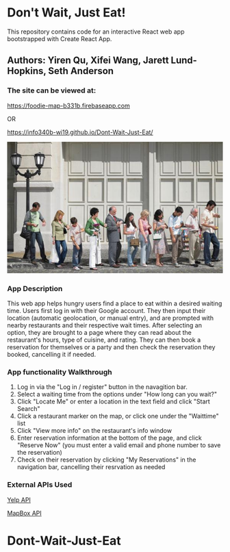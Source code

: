 # Don't Wait, Just Eat!

This repository contains code for an interactive React web app bootstrapped with Create React App. 

## Authors: Yiren Qu, Xifei Wang, Jarett Lund-Hopkins, Seth Anderson

### The site can be viewed at:
<https://foodie-map-b331b.firebaseapp.com> 

OR

<https://info340b-wi19.github.io/Dont-Wait-Just-Eat/>

![](./src/img/waiting.jpg)
        
### App Description

This web app helps hungry users find a place to eat within a desired waiting time. Users first log in with their Google account. They then input their location (automatic geolocation, or manual entry), and are prompted with nearby restaurants and their respective wait times. After selecting an option, they are brought to a page where they can read about the restaurant's hours, type of cuisine, and rating. They can then book a reservation for themselves or a party and then check the reservation they booked, cancelling it if needed.

### App functionality Walkthrough
1. Log in via the "Log in / register" button in the navagition bar.
2. Select a waiting time from the options under "How long can you wait?"
3. Click "Locate Me" or enter a location in the text field and click "Start Search"
4. Click a restaurant marker on the map, or click one under the "Waittime" list
5. Click "View more info" on the restaurant's info window
6. Enter reservation information at the bottom of the page, and click "Reserve Now" (you must enter a valid email and phone number to save the reservation)
7. Check on their reservation by clicking "My Reservations" in the navigation bar, cancelling their resrvation as needed


### External APIs Used
[Yelp API]("https://www.yelp.com/developers/documentation/v3/get_started")

[MapBox API](https://docs.mapbox.com/api/)
# Dont-Wait-Just-Eat
